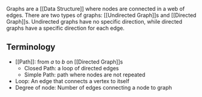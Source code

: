 Graphs are a [[Data Structure]] where nodes are connected in a web of edges. There are two types of graphs: [[Undirected Graph]]s and [[Directed Graph]]s. Undirected graphs have no specific direction, while directed graphs have a specific direction for each edge.
## Terminology
- [[Path]]: from $a$ to $b$ on [[Directed Graph]]s
	- Closed Path: a loop of directed edges
	- Simple Path: path where nodes are not repeated
- Loop: An edge that connects a vertex to itself
- Degree of node: Number of edges connecting a node to graph